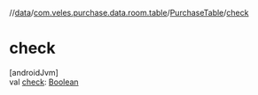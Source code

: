 //[data](../../../index.md)/[com.veles.purchase.data.room.table](../index.md)/[PurchaseTable](index.md)/[check](check.md)

# check

[androidJvm]\
val [check](check.md): [Boolean](https://kotlinlang.org/api/latest/jvm/stdlib/kotlin/-boolean/index.html)
